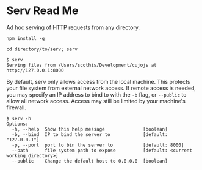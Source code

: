 Serv Read Me
============

Ad hoc serving of HTTP requests from any directory.

    npm install -g

    cd directory/to/serv; serv

    $ serv
    Serving files from /Users/scothis/Development/cujojs at http://127.0.0.1:8000

By default, serv only allows access from the local machine. This protects your
file system from external network access. If remote access is needed, you may
specify an IP address to bind to with the `-b` flag, or `--public` to allow all
network access. Access may still be limited by your machine's firewall.

    $ serv -h
    Options:
      -h, --help  Show this help message              [boolean]
      -b, --bind  IP to bind the server to            [default: "127.0.0.1"]
      -p, --port  port to bin the server to           [default: 8000]
      --path      file system path to expose          [default: <current working directory>]
      --public    Change the default host to 0.0.0.0  [boolean]
